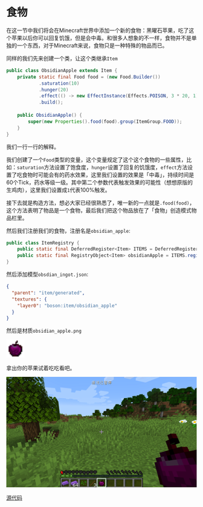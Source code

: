 # 食物

在这一节中我们将会在Minecraft世界中添加一个新的食物：黑曜石苹果，吃了这个苹果以后你可以回复饥饿，但是会中毒。和很多人想象的不一样，食物并不是单独的一个东西，对于Minecraft来说，食物只是一种特殊的物品而已。

同样的我们先来创建一个类，让这个类继承`Item`

```java
public class ObsidianApple extends Item {
    private static final Food food = (new Food.Builder())
            .saturation(10)
            .hunger(20)
            .effect(() -> new EffectInstance(Effects.POISON, 3 * 20, 1), 1)
            .build();

    public ObsidianApple() {
        super(new Properties().food(food).group(ItemGroup.FOOD));
    }
}
```

我们一行一行的解释。

我们创建了一个`Food`类型的变量，这个变量规定了这个这个食物的一些属性，比如：`saturation`方法设置了饱食度，`hunger`设置了回复的饥饿度，`effect`方法设置了吃食物时可能会有的药水效果，这里我们设置的效果是「中毒」，持续时间是60个Tick，药水等级一级。其中第二个参数代表触发效果的可能性（想想原版的生鸡肉），这里我们设置成`1`代表100%触发。

接下去就是构造方法，想必大家已经很熟悉了，唯一新的一点就是`.food(food)`，这个方法表明了物品是一个食物，最后我们把这个物品放在了「食物」创造模式物品栏里。

然后我们注册我们的食物，注册名是`obsidian_apple`:

```java
public class ItemRegistry {
    public static final DeferredRegister<Item> ITEMS = DeferredRegister.create(ForgeRegistries.ITEMS, Utils.MOD_ID);
    public static final RegistryObject<Item> obsidianApple = ITEMS.register("obsidian_apple", ObsidianApple::new);
}
```

然后添加模型`obsdian_ingot.json`:

```json
{
  "parent": "item/generated",
  "textures": {
    "layer0": "boson:item/obsidian_apple"
  }
}
```

然后是材质`obsidian_apple.png`

<img src="food.assets/obsidian_apple.png" alt="obsidian_apple" style="zoom:300%;" />

拿出你的苹果试着吃吃看吧。

![image-20200427165949417](food.assets/image-20200427165949417.png)

[源代码](https://github.com/FledgeXu/BosonSourceCode/tree/master/src/main/java/com/tutorial/boson/food)

